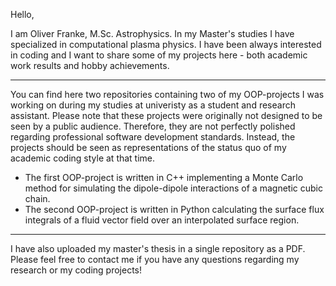 Hello,

I am Oliver Franke, M.Sc. Astrophysics. 
In my Master's studies I have specialized in computational plasma physics.
I have been always interested in coding and I want to share some of my projects here - both academic work results and hobby achievements.

-----------------------------------------------------------------------
You can find here two repositories containing two of my OOP-projects I was working on during my studies at univeristy as a student and research assistant.
Please note that these projects were originally not designed to be seen by a public audience.
Therefore, they are not perfectly polished regarding professional software development standards.
Instead, the projects should be seen as representations of the status quo of my academic coding style at that time.

- The first OOP-project is written in C++ implementing a Monte Carlo method for simulating the dipole-dipole interactions of a magnetic cubic chain.
- The second OOP-project is written in Python calculating the surface flux integrals of a fluid vector field over an interpolated surface region.

-----------------------------------------------------------------------
I have also uploaded my master's thesis in a single repository as a PDF.
Please feel free to contact me if you have any questions regarding my research or my coding projects!


<!---
ofrankeADD/ofrankeADD is a ✨ special ✨ repository because its `README.md` (this file) appears on your GitHub profile.
You can click the Preview link to take a look at your changes.
--->
